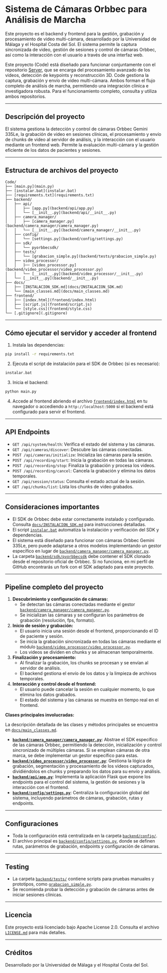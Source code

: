 # Sistema de Cámaras Orbbec para Análisis de Marcha

Este proyecto es el backend y frontend para la gestión, grabación y procesamiento de video multi-cámara, desarrollado por la Universidad de Málaga y el Hospital Costa del Sol. El sistema permite la captura sincronizada de video, gestión de sesiones y control de cámaras Orbbec, así como la interacción con el usuario a través de una interfaz web.

Este proyecto (Code) está diseñado para funcionar conjuntamente con el repositorio [Server](../Server/README.md), que se encarga del procesamiento avanzado de los videos, detección de keypoints y reconstrucción 3D. Code gestiona la captura, grabación y envío de video multi-cámara. Ambos forman el flujo completo de análisis de marcha, permitiendo una integración clínica e investigadora robusta. Para el funcionamiento completo, consulta y utiliza ambos repositorios.

---
## Descripción del proyecto

El sistema gestiona la detección y control de cámaras Orbbec Gemini 335Le, la grabación de video en sesiones clínicas, el procesamiento y envío de chunks de video al servidor de análisis, y la interacción con el usuario mediante un frontend web. Permite la evaluación multi-cámara y la gestión eficiente de los datos de pacientes y sesiones.

---
## Estructura de archivos del proyecto

```
Code/
├── [main.py](main.py)
├── [instalar.bat](instalar.bat)
├── [requirements.txt](requirements.txt)
├── backend/
│   ├── api/
│   │   ├── [app.py](backend/api/app.py)
│   │   └── [__init__.py](backend/api/__init__.py)
│   ├── camera_manager/
│   │   ├── [camera_manager.py](backend/camera_manager/camera_manager.py)
│   │   └── [__init__.py](backend/camera_manager/__init__.py)
│   ├── config/
│   │   └── [settings.py](backend/config/settings.py)
│   ├── sdk/
│   │   └── pyorbbecsdk/
│   ├── tests/
│   │   └── [grabacion_simple.py](backend/tests/grabacion_simple.py)
│   ├── video_processor/
│   │   ├── [video_processor.py](backend/video_processor/video_processor.py)
│   │   └── [__init__.py](backend/video_processor/__init__.py)
│   └── [__init__.py](backend/__init__.py)
├── docs/
│   ├── [INSTALACION_SDK.md](docs/INSTALACION_SDK.md)
│   └── [main_classes.md](docs/main_classes.md)
├── frontend/
│   ├── [index.html](frontend/index.html)
│   ├── [script.js](frontend/script.js)
│   └── [style.css](frontend/style.css)
└── [.gitignore](.gitignore)
```

---
## Cómo ejecutar el servidor y acceder al frontend

1. Instala las dependencias:
```bash
pip install -r requirements.txt
```
2. Ejecuta el script de instalación para el SDK de Orbbec (si es necesario):
```bash
instalar.bat
```
3. Inicia el backend:
```bash
python main.py
```
4. Accede al frontend abriendo el archivo [`frontend/index.html`](frontend/index.html) en tu navegador o accediendo a `http://localhost:5000` si el backend está configurado para servir el frontend.

---
## API Endpoints

- `GET /api/system/health`: Verifica el estado del sistema y las cámaras.
- `GET /api/cameras/discover`: Descubre las cámaras conectadas.
- `POST /api/cameras/initialize`: Inicializa las cámaras para la sesión.
- `POST /api/recording/start`: Inicia la grabación en todas las cámaras.
- `POST /api/recording/stop`: Finaliza la grabación y procesa los videos.
- `POST /api/recording/cancel`: Cancela la grabación y elimina los datos temporales.
- `GET /api/session/status`: Consulta el estado actual de la sesión.
- `GET /api/chunks/list`: Lista los chunks de video grabados.

---
## Consideraciones importantes

- El SDK de Orbbec debe estar correctamente instalado y configurado. Consulta [`docs/INSTALACION_SDK.md`](docs/INSTALACION_SDK.md) para instrucciones detalladas.
- El script [`instalar.bat`](instalar.bat) automatiza la instalación y verificación del SDK y dependencias.
- El sistema está diseñado para funcionar con cámaras Orbbec Gemini 335Le, pero puede adaptarse a otros modelos implementando un gestor específico en lugar de [`backend/camera_manager/camera_manager.py`](backend/camera_manager/camera_manager.py).
- La carpeta [`backend/sdk/pyorbbecsdk`](backend/sdk/pyorbbecsdk) debe contener el SDK clonado desde el repositorio oficial de Orbbec. Si no funciona, en mi perfil de GitHub encontrarás un fork con el SDK adaptado para este proyecto.

---
## Pipeline completo del proyecto

1. **Descubrimiento y configuración de cámaras:**
   - Se detectan las cámaras conectadas mediante el gestor [`backend/camera_manager/camera_manager.py`](backend/camera_manager/camera_manager.py).
   - Se inicializan las cámaras y se configuran los parámetros de grabación (resolución, fps, formato).
2. **Inicio de sesión y grabación:**
   - El usuario inicia una sesión desde el frontend, proporcionando el ID de paciente y sesión.
   - Se inicia la grabación sincronizada en todas las cámaras mediante el módulo [`backend/video_processor/video_processor.py`](backend/video_processor/video_processor.py).
   - Los videos se dividen en chunks y se almacenan temporalmente.
3. **Finalización y procesamiento:**
   - Al finalizar la grabación, los chunks se procesan y se envían al servidor de análisis.
   - El backend gestiona el envío de los datos y la limpieza de archivos temporales.
4. **Interacción y control desde el frontend:**
   - El usuario puede cancelar la sesión en cualquier momento, lo que elimina los datos grabados.
   - El estado del sistema y las cámaras se muestra en tiempo real en el frontend.

**Clases principales involucradas:**

La descripción detallada de las clases y métodos principales se encuentra en [`docs/main_classes.md`](docs/main_classes.md).

- **[`backend/camera_manager/camera_manager.py`](backend/camera_manager/camera_manager.py)**: Abstrae el SDK específico de las cámaras Orbbec, permitiendo la detección, inicialización y control sincronizado de múltiples cámaras. Si se emplean cámaras de otra marca, se debe implementar un gestor específico para estas.
- **[`backend/video_processor/video_processor.py`](backend/video_processor/video_processor.py)**: Gestiona la lógica de grabación, segmentación y procesamiento de los videos capturados, dividiéndolos en chunks y preparando los datos para su envío y análisis.
- **[`backend/api/app.py`](backend/api/app.py)**: Implementa la aplicación Flask que expone los endpoints para el control del sistema, la gestión de sesiones y la interacción con el frontend.
- **[`backend/config/settings.py`](backend/config/settings.py)**: Centraliza la configuración global del sistema, incluyendo parámetros de cámaras, grabación, rutas y endpoints.

---
## Configuraciones

- Toda la configuración está centralizada en la carpeta [`backend/config/`](backend/config/).
- El archivo principal es [`backend/config/settings.py`](backend/config/settings.py), donde se definen rutas, parámetros de grabación, endpoints y configuración de cámaras.

---
## Testing

- La carpeta [`backend/tests/`](backend/tests/) contiene scripts para pruebas manuales y prototipos, como [`grabacion_simple.py`](backend/tests/grabacion_simple.py).
- Se recomienda probar la detección y grabación de cámaras antes de iniciar sesiones clínicas.

---
## Licencia

Este proyecto está licenciado bajo Apache License 2.0. Consulta el archivo [`LICENSE.md`](LICENSE.md) para más detalles.

---
## Créditos

Desarrollado por la Universidad de Málaga y el Hospital Costa del Sol.
